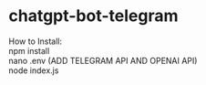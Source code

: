 # chatgpt-bot-telegram
How to Install: <BR>
npm install <BR>
nano .env (ADD TELEGRAM API AND OPENAI API) <BR>
node index.js
